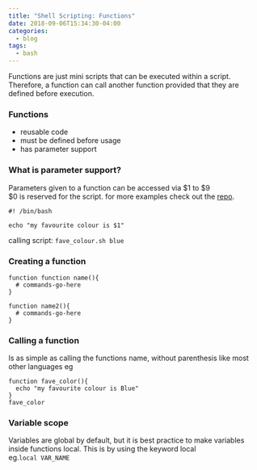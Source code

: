 ```yaml
---
title: "Shell Scripting: Functions"
date: 2018-09-06T15:34:30-04:00
categories:
  - blog
tags:
  - bash
---
```


Functions are just mini scripts that can be executed within a script. Therefore, a function can call another function provided that they are defined before execution.

### Functions
- reusable code
- must be defined before usage
- has parameter support

### What is parameter support?
Parameters given to a function can be accessed via $1 to $9 <br>
$0 is reserved for the script. for more examples check out the [repo](htttp://www.github.com/wahe3bru/shell_scripting).

```
#! /bin/bash

echo "my favourite colour is $1"
```
calling script: `fave_colour.sh blue`

### Creating a function
```
function function name(){
  # commands-go-here
}
```
```
function name2(){
  # commands-go-here
}
```

### Calling a function
Is as simple as calling the functions name, without parenthesis like most other languages eg

```
function fave_color(){
  echo "my favourite colour is Blue"
}
fave_color
```
### Variable scope
Variables are global by default, but it is best practice to make variables inside functions local. This is by using the keyword local<br> eg.`local VAR_NAME`
